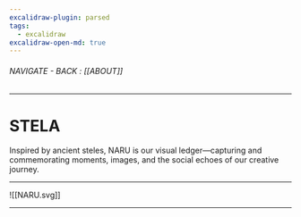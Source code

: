 ```yaml
---
excalidraw-plugin: parsed
tags:
  - excalidraw
excalidraw-open-md: true
---
```


###### NAVIGATE - BACK : [[ABOUT]]
----
# **STELA**

Inspired by ancient steles, NARU is our visual ledger—capturing and commemorating moments, images, and the social echoes of our creative journey.

----
![[NARU.svg]]

----


<!--
==⚠  Switch to EXCALIDRAW VIEW in the MORE OPTIONS menu of this document. ⚠== You can decompress Drawing data with the command palette: 'Decompress current Excalidraw file'. For more info check in plugin settings under 'Saving'


# Excalidraw Data
## Text Elements
## Embedded Files
c9f1bddb4a8b44b840566d0b97a26a9653d7764e: [[888/_RESOURCES/ASSETS/888/ASSETS_.A/LAUGH_v01_.A.svg]]

%%
## Drawing
```json
{
	"type": "excalidraw",
	"version": 2,
	"source": "https://github.com/zsviczian/obsidian-excalidraw-plugin/releases/tag/2.6.7",
	"elements": [
		{
			"id": "PZY2uuTOlHGSmOBrEFDs0",
			"type": "image",
			"x": -170.18747877038038,
			"y": -142.89866041100538,
			"width": 309.155313329759,
			"height": 256.6045005756951,
			"angle": 0,
			"strokeColor": "transparent",
			"backgroundColor": "transparent",
			"fillStyle": "hachure",
			"strokeWidth": 1,
			"strokeStyle": "solid",
			"roughness": 1,
			"opacity": 100,
			"roundness": null,
			"seed": 825000683,
			"version": 325,
			"versionNonce": 671200581,
			"updated": 1733186771509,
			"isDeleted": false,
			"groupIds": [],
			"boundElements": [],
			"link": null,
			"locked": false,
			"fileId": "c9f1bddb4a8b44b840566d0b97a26a9653d7764e",
			"scale": [
				1,
				1
			],
			"index": "a0",
			"frameId": null,
			"status": "pending",
			"crop": null
		},
		{
			"type": "rectangle",
			"version": 1422,
			"versionNonce": 1996801189,
			"index": "a1",
			"isDeleted": false,
			"id": "MiDtYxaFVDVhLd9eGySgm",
			"fillStyle": "solid",
			"strokeWidth": 4,
			"strokeStyle": "solid",
			"roughness": 0,
			"opacity": 100,
			"angle": 0,
			"x": -235.60910646201262,
			"y": -230.3514112323038,
			"strokeColor": "#6327D3",
			"backgroundColor": "transparent",
			"width": 421.17133792402524,
			"height": 422.53094746460766,
			"seed": 437448075,
			"groupIds": [],
			"frameId": null,
			"roundness": null,
			"boundElements": [],
			"updated": 1733186771509,
			"link": null,
			"locked": false
		}
	],
	"appState": {
		"theme": "light",
		"viewBackgroundColor": "#000000",
		"currentItemStrokeColor": "#E1E1E1",
		"currentItemBackgroundColor": "transparent",
		"currentItemFillStyle": "solid",
		"currentItemStrokeWidth": 2,
		"currentItemStrokeStyle": "solid",
		"currentItemRoughness": 1,
		"currentItemOpacity": 100,
		"currentItemFontFamily": 5,
		"currentItemFontSize": 20,
		"currentItemTextAlign": "left",
		"currentItemStartArrowhead": null,
		"currentItemEndArrowhead": "arrow",
		"currentItemArrowType": "round",
		"scrollX": 281.7734375,
		"scrollY": 273.951171875,
		"zoom": {
			"value": 2
		},
		"currentItemRoundness": "round",
		"gridSize": 20,
		"gridStep": 5,
		"gridModeEnabled": false,
		"gridColor": {
			"Bold": "rgba(38, 38, 38, 0.5)",
			"Regular": "rgba(26, 26, 26, 0.5)"
		},
		"colorPalette": {
			"elementStroke": [
				"#FFFFFF",
				"#BFC5CB",
				"#A8AFB6",
				"#D53636",
				"#E15988",
				"#BB63D1",
				"#5D3BC2",
				"#3851C9",
				"#54A0E7",
				"#7AE1F4",
				"#80F7D3",
				"#75D488",
				"#BAF26B",
				"#FF9019",
				"#F05F26"
			],
			"elementBackground": [
				"transparent",
				"#252B31",
				"#697179",
				"#AD0505",
				"#B61950",
				"#9724B4",
				"#360DAF",
				"#0A2CB3",
				"#1982DD",
				"#40D5EA",
				"#47EDBB",
				"#3FBF56",
				"#9AE136",
				"#FAB005",
				"#EB6C02"
			],
			"canvasBackground": [
				"#000000",
				"#050607",
				"#0A0C0E",
				"#0A0000",
				"#0F0006",
				"#0B030F",
				"#03000F",
				"#000512",
				"#000E18",
				"#031A1C",
				"#031912",
				"#041407",
				"#141C03",
				"#241E00",
				"#190E00"
			]
		},
		"currentStrokeOptions": null,
		"frameRendering": {
			"enabled": true,
			"clip": true,
			"name": true,
			"outline": true
		},
		"objectsSnapModeEnabled": false,
		"activeTool": {
			"type": "selection",
			"customType": null,
			"locked": false,
			"lastActiveTool": null
		}
	},
	"files": {}
}
```
%%